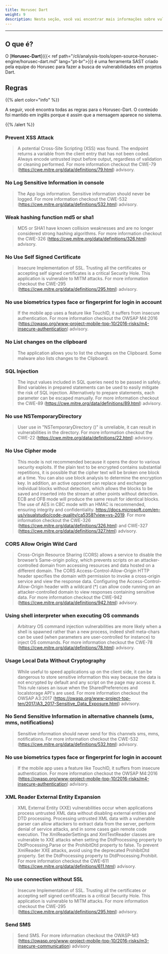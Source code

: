 ```yaml
---
title: Horusec Dart
weight: 9
description: Nesta seção, você vai encontrar mais informações sobre vulnerabilidades que o Horusec encontra em projetos dart.
---
```


---

## **O que é?**

O  [**Horusec-Dart**]({{< ref path="/cli/analysis-tools/open-source-horusec-engine/horusec-dart.md" lang="pt-br">}}) é uma ferramenta SAST criado pela equipe do Horusec para fazer a busca de vulnerabilidades em projetos Dart.

## Regras

{{% alert color="info" %}}

A seguir, você encontra todas as regras para o Horusec-Dart. O conteúdo foi mantido em inglês porque é assim que a mensagem aparece no sistema.

{{% /alert %}}

### **Prevent XSS Attack**
> A potential Cross-Site Scripting (XSS) was found. The endpoint returns a variable from the client entry that has not been coded. Always encode untrusted input before output, regardless of validation or cleaning performed. For more information checkout the CWE-79 (https://cwe.mitre.org/data/definitions/79.html) advisory.

### **No Log Sensitive Information in console**
> The App logs information. Sensitive information should never be logged. For more information checkout the CWE-532 (https://cwe.mitre.org/data/definitions/532.html) advisory.

### **Weak hashing function md5 or sha1**
> MD5 or SHA1 have known collision weaknesses and are no longer considered strong hashing algorithms. For more information checkout the CWE-326 (https://cwe.mitre.org/data/definitions/326.html) advisory.

### **No Use Self Signed Certificate**
> Insecure Implementation of SSL. Trusting all the certificates or accepting self signed certificates is a critical Security Hole. This application is vulnerable to MITM attacks. For more information checkout the CWE-295 (https://cwe.mitre.org/data/definitions/295.html) advisory.

### **No use biometrics types face or fingerprint for login in account**
> If the mobile app uses a feature like TouchID, it suffers from insecure authentication. For more information checkout the OWSAP M4:2016 (https://owasp.org/www-project-mobile-top-10/2016-risks/m4-insecure-authentication) advisory.

### **No List changes on the clipboard**
> The application allows you to list the changes on the Clipboard. Some malware also lists changes to the Clipboard.

### **SQL Injection**
> The input values included in SQL queries need to be passed in safely. Bind variables in prepared statements can be used to easily mitigate the risk of SQL injection. Alternatively to prepare statements, each parameter can be escaped manually. For more information checkout the CWE-89 (https://cwe.mitre.org/data/definitions/89.html) advisory.

### **No use NSTemporaryDirectory**
> User use in \"NSTemporaryDirectory ()\" is unreliable, it can result in vulnerabilities in the directory. For more information checkout the CWE-22 (https://cwe.mitre.org/data/definitions/22.html) advisory.

### **No Use Cipher mode**
> This mode is not recommended because it opens the door to various security exploits. If the plain text to be encrypted contains substantial repetitions, it is possible that the cipher text will be broken one block at a time. You can also use block analysis to determine the encryption key. In addition, an active opponent can replace and exchange individual blocks without detection, which allows the blocks to be saved and inserted into the stream at other points without detection. ECB and OFB mode will produce the same result for identical blocks. The use of AES in CBC mode with an HMAC is recommended, ensuring integrity and confidentiality. https://docs.microsoft.com/en-us/visualstudio/code-quality/ca5358?view=vs-2019. For more information checkout the CWE-326 (https://cwe.mitre.org/data/definitions/326.html) and CWE-327 (https://cwe.mitre.org/data/definitions/327.html) advisory.

### **CORS Allow Origin Wild Card**
> Cross-Origin Resource Sharing (CORS) allows a service to disable the browser’s Same-origin policy, which prevents scripts on an attacker-controlled domain from accessing resources and data hosted on a different domain. The CORS Access-Control-Allow-Origin HTTP header specifies the domain with permission to invoke a cross-origin service and view the response data. Configuring the Access-Control-Allow-Origin header with a wildcard (*) can allow code running on an attacker-controlled domain to view responses containing sensitive data. For more information checkout the CWE-942 (https://cwe.mitre.org/data/definitions/942.html) advisory.

### **Using shell interpreter when executing OS commands**
> Arbitrary OS command injection vulnerabilities are more likely when a shell is spawned rather than a new process, indeed shell meta-chars can be used (when parameters are user-controlled for instance) to inject OS commands. For more information checkout the CWE-78 (https://cwe.mitre.org/data/definitions/78.html) advisory.

### **Usage Local Data Without Cryptography**
> While useful to speed applications up on the client side, it can be dangerous to store sensitive information this way because the data is not encrypted by default and any script on the page may access it. This rule raises an issue when the SharedPreferences and localstorage API's are used. For more information checkout the OWSAP A3:2017 (https://owasp.org/www-project-top-ten/2017/A3_2017-Sensitive_Data_Exposure.html) advisory.

### **No Send Sensitive Information in alternative channels (sms, mms, notifications)**
> Sensitive information should never send for this channels sms, mms, notifications. For more information checkout the CWE-532 (https://cwe.mitre.org/data/definitions/532.html) advisory.

### **No use biometrics types face or fingerprint for login in account**
> If the mobile app uses a feature like TouchID, it suffers from insecure authentication. For more information checkout the OWSAP M4:2016 (https://owasp.org/www-project-mobile-top-10/2016-risks/m4-insecure-authentication) advisory.

### **XML Reader External Entity Expansion**
> XML External Entity (XXE) vulnerabilities occur when applications process untrusted XML data without disabling external entities and DTD processing. Processing untrusted XML data with a vulnerable parser can allow attackers to extract data from the server, perform denial of service attacks, and in some cases gain remote code execution. The XmlReaderSettings and XmlTextReader classes are vulnerable to XXE attacks when setting the DtdProcessing property to DtdProcessing.Parse or the ProhibitDtd property to false. To prevent XmlReader XXE attacks, avoid using the deprecated ProhibitDtd property. Set the DtdProcessing property to DtdProcessing.Prohibit. For more information checkout the CWE-611 (https://cwe.mitre.org/data/definitions/611.html) advisory.

### **No use connection without SSL**
> Insecure Implementation of SSL. Trusting all the certificates or accepting self signed certificates is a critical Security Hole. This application is vulnerable to MITM attacks. For more information checkout the CWE-295 (https://cwe.mitre.org/data/definitions/295.html) advisory.

### **Send SMS**
> Send SMS. For more information checkout the OWASP-M3 (https://owasp.org/www-project-mobile-top-10/2016-risks/m3-insecure-communication) advisory
